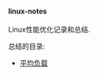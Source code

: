 #### linux-notes

Linux性能优化记录和总结.


总结的目录:

* [平均负载](https://github.com/KeKe-Li/micro-Services-Tutorial/blob/master/src/chapter14/01.0.md)

